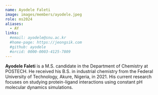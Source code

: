 ```yaml
---
name: Ayodele Faleti
image: images/members/ayodele.jpeg
role: ms2024
aliases:
  - AY
links: 
  #email: ayodele@snu.ac.kr
  #home-page: https://jeongsik.com
  #github: ayodele
  #orcid: 0000-0003-4125-7809
---
```


**Ayodele Faleti** is a M.S. candidate in the Department of Chemistry at POSTECH. He received his B.S. in industrial chemistry from the Federal University of Technology, Akure, Nigeria, in 2021. His current research focuses on studying protein-ligand interactions using constant pH molecular dynamics simulations.
